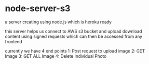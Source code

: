 # node-server-s3

a server creating using node.js which is heroku ready

this server helps us connect to AWS s3 bucket and upload download content using signed requests 
which can then be accessed from any frontend

currently we have 4 end points
1: Post request to upload image
2: GET Image
3: GET ALL Image
4: Delete Individual Photo

